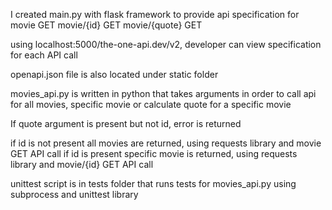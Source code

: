 I created main.py with flask framework to provide api specification for 
movie GET
movie/{id} GET
movie/{quote} GET


using localhost:5000/the-one-api.dev/v2, developer can view specification for each API call

openapi.json file is also located under static folder



movies_api.py is written in python that takes arguments in order to call api for all movies, specific movie or calculate quote for a specific movie


If quote argument is present but not id, error is returned

if id is not present all movies are returned, using requests library and movie GET API call
if id is present specific movie is returned, using requests library and movie/{id} GET API call


unittest script is in tests folder that runs tests for movies_api.py using subprocess and unittest library
